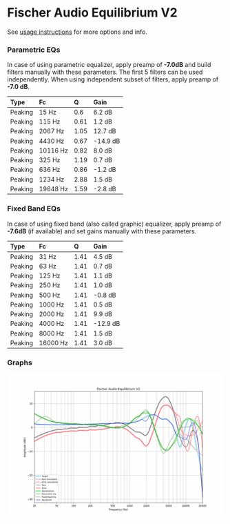 # Fischer Audio Equilibrium V2
See [usage instructions](https://github.com/jaakkopasanen/AutoEq#usage) for more options and info.

### Parametric EQs
In case of using parametric equalizer, apply preamp of **-7.0dB** and build filters manually
with these parameters. The first 5 filters can be used independently.
When using independent subset of filters, apply preamp of **-7.0 dB**.

| Type    | Fc       |    Q | Gain     |
|:--------|:---------|:-----|:---------|
| Peaking | 15 Hz    | 0.6  | 6.2 dB   |
| Peaking | 115 Hz   | 0.61 | 1.2 dB   |
| Peaking | 2067 Hz  | 1.05 | 12.7 dB  |
| Peaking | 4430 Hz  | 0.67 | -14.9 dB |
| Peaking | 10116 Hz | 0.82 | 8.0 dB   |
| Peaking | 325 Hz   | 1.19 | 0.7 dB   |
| Peaking | 636 Hz   | 0.86 | -1.2 dB  |
| Peaking | 1234 Hz  | 2.88 | 1.5 dB   |
| Peaking | 19648 Hz | 1.59 | -2.8 dB  |

### Fixed Band EQs
In case of using fixed band (also called graphic) equalizer, apply preamp of **-7.6dB**
(if available) and set gains manually with these parameters.

| Type    | Fc       |    Q | Gain     |
|:--------|:---------|:-----|:---------|
| Peaking | 31 Hz    | 1.41 | 4.5 dB   |
| Peaking | 63 Hz    | 1.41 | 0.7 dB   |
| Peaking | 125 Hz   | 1.41 | 1.1 dB   |
| Peaking | 250 Hz   | 1.41 | 1.0 dB   |
| Peaking | 500 Hz   | 1.41 | -0.8 dB  |
| Peaking | 1000 Hz  | 1.41 | 0.5 dB   |
| Peaking | 2000 Hz  | 1.41 | 9.9 dB   |
| Peaking | 4000 Hz  | 1.41 | -12.9 dB |
| Peaking | 8000 Hz  | 1.41 | 1.5 dB   |
| Peaking | 16000 Hz | 1.41 | 3.0 dB   |

### Graphs
![](./Fischer%20Audio%20Equilibrium%20V2.png)
